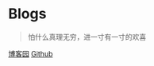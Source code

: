 
# Blogs


> 怕什么真理无穷，进一寸有一寸的欢喜

[博客园](https://www.cnblogs.com/my_captain)
[Github](https://github.com/cnhkzyy)


